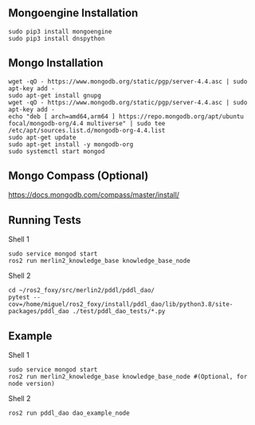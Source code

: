 
## Mongoengine Installation
```shell
sudo pip3 install mongoengine
sudo pip3 install dnspython
```
## Mongo Installation
```shell
wget -qO - https://www.mongodb.org/static/pgp/server-4.4.asc | sudo apt-key add -
sudo apt-get install gnupg
wget -qO - https://www.mongodb.org/static/pgp/server-4.4.asc | sudo apt-key add -
echo "deb [ arch=amd64,arm64 ] https://repo.mongodb.org/apt/ubuntu focal/mongodb-org/4.4 multiverse" | sudo tee /etc/apt/sources.list.d/mongodb-org-4.4.list
sudo apt-get update
sudo apt-get install -y mongodb-org
sudo systemctl start mongod
```

## Mongo Compass (Optional)
https://docs.mongodb.com/compass/master/install/

## Running Tests
Shell 1
```shell
sudo service mongod start
ros2 run merlin2_knowledge_base knowledge_base_node
```

Shell 2
```shell
cd ~/ros2_foxy/src/merlin2/pddl/pddl_dao/
pytest --cov=/home/miguel/ros2_foxy/install/pddl_dao/lib/python3.8/site-packages/pddl_dao ./test/pddl_dao_tests/*.py
```

## Example
Shell 1
```shell
sudo service mongod start
ros2 run merlin2_knowledge_base knowledge_base_node #(Optional, for node version)
```

Shell 2
```shell
ros2 run pddl_dao dao_example_node
```
